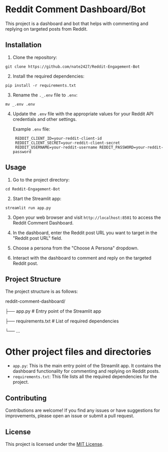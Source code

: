 # Reddit Comment Dashboard/Bot

This project is a dashboard and bot that helps with commenting and replying on targeted posts from Reddit.

## Installation

1. Clone the repository:

`git clone https://github.com/nate2427/Reddit-Engagement-Bot`

2. Install the required dependencies:

`pip install -r requirements.txt`

3. Rename the `._.env` file to `.env`:

`mv _.env .env`

4.  Update the `.env` file with the appropriate values for your Reddit API credentials and other settings.

    Example `.env` file:

         REDDIT_CLIENT_ID=your-reddit-client-id
         REDDIT_CLIENT_SECRET=your-reddit-client-secret
         REDDIT_USERNAME=your-reddit-username REDDIT_PASSWORD=your-reddit-password

## Usage

1. Go to the project directory:

`cd Reddit-Engagement-Bot`

2. Start the Streamlit app:

`streamlit run app.py`

3. Open your web browser and visit `http://localhost:8501` to access the Reddit Comment Dashboard.

4. In the dashboard, enter the Reddit post URL you want to target in the "Reddit post URL" field.

5. Choose a persona from the "Choose A Persona" dropdown.

6. Interact with the dashboard to comment and reply on the targeted Reddit post.

## Project Structure

The project structure is as follows:

reddit-comment-dashboard/

├── app.py # Entry point of the Streamlit app

├── requirements.txt # List of required dependencies

└── …

# Other project files and directories

- `app.py`: This is the main entry point of the Streamlit app. It contains the dashboard functionality for commenting and replying on Reddit posts.
- `requirements.txt`: This file lists all the required dependencies for the project.

## Contributing

Contributions are welcome! If you find any issues or have suggestions for improvements, please open an issue or submit a pull request.

## License

This project is licensed under the [MIT License](LICENSE).
